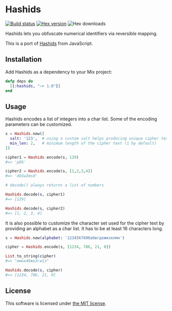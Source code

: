 Hashids
=======

[![Build status](https://travis-ci.org/alco/hashids.svg "Build status")](https://travis-ci.org/alco/hashids)
[![Hex version](https://img.shields.io/hexpm/v/hashids.svg "Hex version")](https://hex.pm/packages/hashids)
![Hex downloads](https://img.shields.io/hexpm/dt/hashids.svg "Hex downloads")

Hashids lets you obfuscate numerical identifiers via reversible mapping.

This is a port of [Hashids][1] from JavaScript.

  [1]: http://www.hashids.org/


## Installation

Add Hashids as a dependency to your Mix project:

```elixir
defp deps do
  [{:hashids, "~> 1.0"}]
end
```

## Usage

Hashids encodes a list of integers into a char list. Some of the encoding
parameters can be customized.

```elixir
s = Hashids.new([
  salt: '123',  # using a custom salt helps producing unique cipher text
  min_len: 2,   # minimum length of the cipher text (1 by default)
])

cipher1 = Hashids.encode(s, 129)
#=> 'pE6'

cipher2 = Hashids.encode(s, [1,2,3,4])
#=> '4bSwImsd'

# decode() always returns a list of numbers

Hashids.decode(s, cipher1)
#=> [129]

Hashids.decode(s, cipher2)
#=> [1, 2, 3, 4]
```

It is also possible to customize the character set used for the cipher text by
providing an alphabet as a char list. It has to be at least 16 characters long.

```elixir
s = Hashids.new(alphabet: '1234567890абвгдежизклмн')

cipher = Hashids.encode(s, [1234, 786, 21, 0])

List.to_string(cipher)
#=> "имнк40же3ги1з"

Hashids.decode(s, cipher)
#=> [1234, 786, 21, 0]
```

## License

This software is licensed under [the MIT license](LICENSE).

